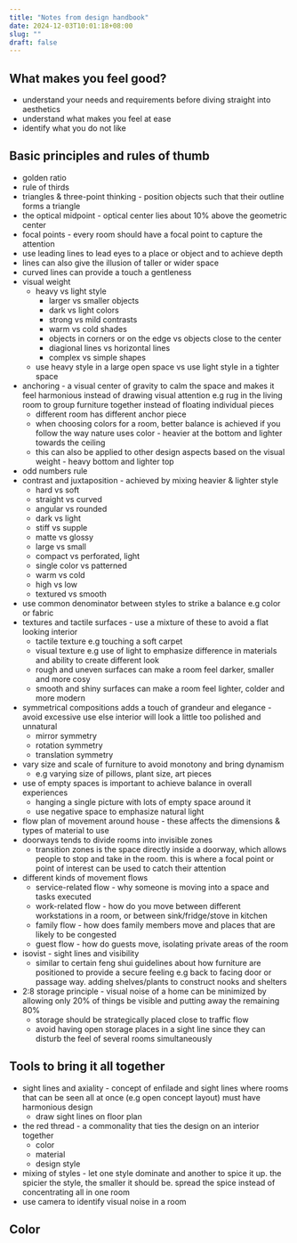```yaml
---
title: "Notes from design handbook"
date: 2024-12-03T10:01:18+08:00
slug: ""
draft: false
---
```


## What makes you feel good?
* understand your needs and requirements before diving straight into aesthetics
* understand what makes you feel at ease
* identify what you do not like

## Basic principles and rules of thumb
* golden ratio
* rule of thirds
* triangles & three-point thinking - position objects such that their outline forms a triangle
* the optical midpoint - optical center lies about 10% above the geometric center
* focal points - every room should have a focal point to capture the attention
* use leading lines to lead eyes to a place or object and to achieve depth
* lines can also give the illusion of taller or wider space
* curved lines can provide a touch a gentleness
* visual weight
    * heavy vs light style
        * larger vs smaller objects
        * dark vs light colors
        * strong vs mild contrasts
        * warm vs cold shades
        * objects in corners or on the edge vs objects close to the center
        * diagional lines vs horizontal lines
        * complex vs simple shapes
    * use heavy style in a large open space vs use light style in a tighter space
* anchoring - a visual center of gravity to calm the space and makes it feel harmonious instead of drawing visual attention e.g rug in the living room to group furniture together instead of floating individual pieces
    * different room has different anchor piece
    * when choosing colors for a room, better balance is achieved if you follow the way nature uses color - heavier at the bottom and lighter towards the ceiling
    * this can also be applied to other design aspects based on the visual weight - heavy bottom and lighter top
* odd numbers rule
* contrast and juxtaposition - achieved by mixing heavier & lighter style
    * hard vs soft
    * straight vs curved
    * angular vs rounded
    * dark vs light
    * stiff vs supple
    * matte vs glossy
    * large vs small
    * compact vs perforated, light
    * single color vs patterned
    * warm vs cold
    * high vs low
    * textured vs smooth
* use common denominator between styles to strike a balance e.g color or fabric
* textures and tactile surfaces - use a mixture of these to avoid a flat looking interior
    * tactile texture e.g touching a soft carpet
    * visual texture e.g use of light to emphasize difference in materials and ability to create different look
    * rough and uneven surfaces can make a room feel darker, smaller and more cosy
    * smooth and shiny surfaces can make a room feel lighter, colder and more modern
* symmetrical compositions adds a touch of grandeur and elegance - avoid excessive use else interior will look a little too polished and unnatural
    * mirror symmetry
    * rotation symmetry
    * translation symmetry
* vary size and scale of furniture to avoid monotony and bring dynamism
    * e.g varying size of pillows, plant size, art pieces
* use of empty spaces is important to achieve balance in overall experiences
    * hanging a single picture with lots of empty space around it
    * use negative space to emphasize natural light
* flow plan of movement around house - these affects the dimensions & types of material to use
* doorways tends to divide rooms into invisible zones
    * transition zones is the space directly inside a doorway, which allows people to stop and take in the room. this is where a focal point or point of interest can be used to catch their attention
* different kinds of movement flows
    * service-related flow - why someone is moving into a space and tasks executed
    * work-related flow - how do you move between different workstations in a room, or between sink/fridge/stove in kitchen
    * family flow - how does family members move and places that are likely to be congested
    * guest flow - how do guests move, isolating private areas of the room
* isovist - sight lines and visibility
    * similar to certain feng shui guidelines about how furniture are positioned to provide a secure feeling e.g back to facing door or passage way. adding shelves/plants to construct nooks and shelters
* 2:8 storage principle - visual noise of a home can be minimized by allowing only 20% of things be visible and putting away the remaining 80%
    * storage should be strategically placed close to traffic flow
    * avoid having open storage places in a sight line since they can disturb the feel of several rooms simultaneously

## Tools to bring it all together
* sight lines and axiality - concept of enfilade and sight lines where rooms that can be seen all at  once (e.g open concept layout) must have harmonious design
    * draw sight lines on floor plan
* the red thread - a commonality that ties the design on an interior together
    * color
    * material
    * design style
* mixing of styles - let one style dominate and another to spice it up. the spicier the style, the smaller it should be. spread the spice instead of concentrating all in one room
* use camera to identify visual noise in a room

## Color
